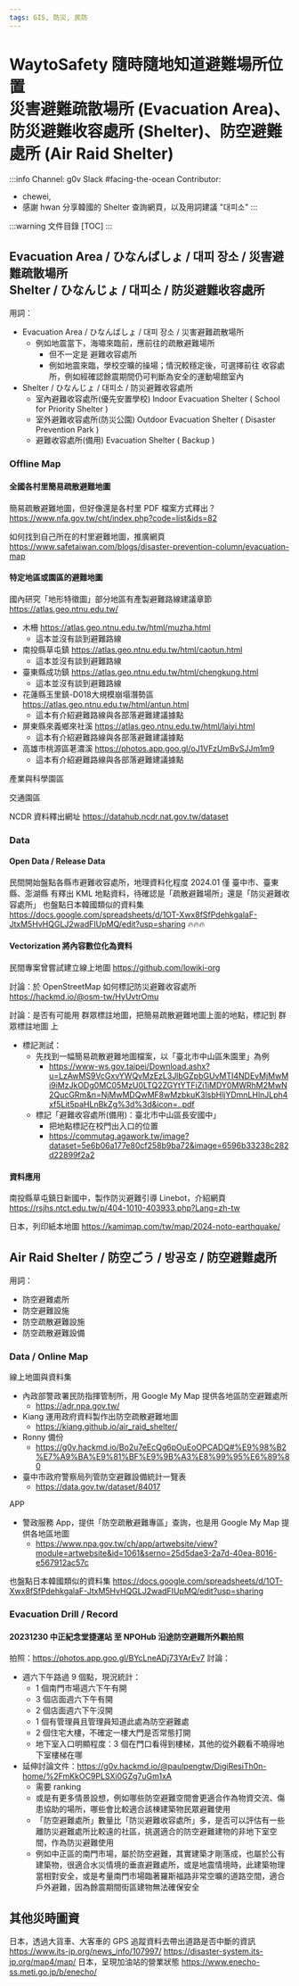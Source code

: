```yaml
---
tags: GIS, 防災, 民防
---
```


# WaytoSafety 隨時隨地知道避難場所位置<br>災害避難疏散場所 (Evacuation Area)、防災避難收容處所 (Shelter)、防空避難處所 (Air Raid Shelter) 

:::info
Channel: g0v Slack #facing-the-ocean
Contributor: 
- chewei, 
- 感謝 hwan 分享韓國的 Shelter 查詢網頁，以及用詞建議 "대피소"
:::

:::warning
文件目錄
[TOC]
:::

## Evacuation Area / ひなんばしょ / 대피 장소 / 災害避難疏散場所<br>Shelter / ひなんじょ / 대피소 / 防災避難收容處所

用詞：
- Evacuation Area / ひなんばしょ / 대피 장소 / 災害避難疏散場所
    - 例如地震當下，海嘯來臨前，應前往的疏散避難場所
        - 但不一定是 避難收容處所
        - 例如地震來臨，學校空曠的操場；情況較穩定後，可選擇前往 收容處所，例如經確認餘震期間仍可判斷為安全的運動場館室內
- Shelter / ひなんじょ / 대피소 / 防災避難收容處所
    - 室內避難收容處所(優先安置學校) Indoor Evacuation Shelter ( School for Priority Shelter )
    - 室外避難收容處所(防災公園) Outdoor Evacuation Shelter ( Disaster Prevention Park )
    - 避難收容處所(備用) Evacuation Shelter ( Backup )

### Offline Map

#### 全國各村里簡易疏散避難地圖

簡易疏散避難地圖，但好像還是各村里 PDF 檔案方式釋出？
https://www.nfa.gov.tw/cht/index.php?code=list&ids=82

如何找到自己所在的村里避難地圖，推廣網頁
https://www.safetaiwan.com/blogs/disaster-prevention-column/evacuation-map

#### 特定地區或園區的避難地圖

國內研究「地形特徵圖」部分地區有產製避難路線建議章節
https://atlas.geo.ntnu.edu.tw/
- 木柵 https://atlas.geo.ntnu.edu.tw/html/muzha.html
    - 這本並沒有談到避難路線 
- 南投縣草屯鎮 https://atlas.geo.ntnu.edu.tw/html/caotun.html
    - 這本並沒有談到避難路線 
- 臺東縣成功鎮 https://atlas.geo.ntnu.edu.tw/html/chengkung.html
    - 這本並沒有談到避難路線 
- 花蓮縣玉里鎮-D018大規模崩塌潛勢區 https://atlas.geo.ntnu.edu.tw/html/antun.html
    - 這本有介紹避難路線與各部落避難建議據點
- 屏東縣來義鄉來社溪 https://atlas.geo.ntnu.edu.tw/html/laiyi.html
    - 這本有介紹避難路線與各部落避難建議據點
- 高雄市桃源區荖濃溪 https://photos.app.goo.gl/oJ1VFzUmBvSJJm1m9
    - 這本有介紹避難路線與各部落避難建議據點

產業與科學園區

交通園區

NCDR 資料釋出網址
https://datahub.ncdr.nat.gov.tw/dataset


### Data

#### Open Data / Release Data

民間開始盤點各縣市避難收容處所，地理資料化程度
2024.01 僅 臺中市、臺東縣、澎湖縣 有釋出 KML 地點資料，待確認是「疏散避難場所」還是「防災避難收容處所」
也盤點日本韓國類似的資料集
https://docs.google.com/spreadsheets/d/1OT-Xwx8fSfPdehkgalaF-JtxM5HvHQGLJ2wadFIUpMQ/edit?usp=sharing
🔥🔥🔥

#### Vectorization 將內容數位化為資料

民間專案曾嘗試建立線上地圖
https://github.com/lowiki-org

討論：於 OpenStreetMap 如何標記防災避難收容處所
https://hackmd.io/@osm-tw/HyUvtrOmu

討論：是否有可能用 群眾標註地圖，把簡易疏散避難地圖上面的地點，標記到 群眾標註地圖 上
- 標記測試：
    - 先找到一幅簡易疏散避難地圖檔案，以「臺北市中山區朱園里」為例
        - https://www-ws.gov.taipei/Download.ashx?u=LzAwMS9VcGxvYWQvMzEzL3JlbGZpbGUvMTI4NDEvMjMwMi9iMzJkODg0MC05MzU0LTQ2ZGYtYTFiZi1iMDY0MWRhM2MwN2QucGRm&n=NjMwMDQwMF8wMzbkuK3lsbHljYDmnLHlnJLph4xf5Lit5paHLnBkZg%3d%3d&icon=..pdf
    - 標記「避難收容處所(備用)：臺北市中山區長安國中」
        - 把地點標記在校門出入口的位置
        - https://commutag.agawork.tw/image?dataset=5e6b06a177e80cf258b9ba72&image=6596b33238c282d22899f2a2

#### 資料應用

南投縣草屯鎮日新國中，製作防災避難引導 Linebot，介紹網頁
https://rsjhs.ntct.edu.tw/p/404-1010-403933.php?Lang=zh-tw

日本，列印紙本地圖
https://kamimap.com/tw/map/2024-noto-earthquake/

## Air Raid Shelter / 防空ごう / 방공호 / 防空避難處所

用詞：
- 防空避難處所
- 防空避難設施
- 防空疏散避難設施
- 防空疏散避難設備

### Data / Online Map

線上地圖與資料集
- 內政部警政署民防指揮管制所，用 Google My Map 提供各地區防空避難處所
    - https://adr.npa.gov.tw/
- Kiang 運用政府資料製作出防空疏散避難地圖
    - https://kiang.github.io/air_raid_shelter/
- Ronny 備份
    - https://g0v.hackmd.io/Bo2u7eEcQg6pOuEoOPCADQ#%E9%98%B2%E7%A9%BA%E9%81%BF%E9%9B%A3%E8%99%95%E6%89%80
- 臺中市政府警察局列管防空避難設備統計一覽表
    - https://data.gov.tw/dataset/84017

APP
- 警政服務 App，提供「防空疏散避難專區」查詢，也是用 Google My Map 提供各地區地圖
    - https://www.npa.gov.tw/ch/app/artwebsite/view?module=artwebsite&id=1061&serno=25d5dae3-2a7d-40ea-8016-e567912ac57c

也盤點日本韓國類似的資料集
https://docs.google.com/spreadsheets/d/1OT-Xwx8fSfPdehkgalaF-JtxM5HvHQGLJ2wadFIUpMQ/edit?usp=sharing

### Evacuation Drill / Record

#### 20231230 中正紀念堂捷運站 至 NPOHub 沿途防空避難所外觀拍照

拍照：https://photos.app.goo.gl/BYcLneADj73YArEv7
討論：
- 週六下午路過 9 個點，現況統計：
    - 1 個南門市場週六下午有開
    - 3 個店面週六下午有開
    - 2 個店面週六下午沒開
    - 1 個有管理員且管理員知道此處為防空避難處
    - 2 個住宅大樓，不確定一樓大門是否常態打開
    - 地下室入口明顯程度：3 個在門口看得到樓梯，其他的從外觀看不曉得地下室樓梯在哪
- 延伸討論文件：https://g0v.hackmd.io/@paulpengtw/DigiResiTh0n-home/%2FmKkOC9PLSXi0GZg7uGm1xA
    - 需要 ranking
    - 或是有更多情景設想，例如哪些防空避難空間會更適合作為物資交流、傷患協助的場所，哪些會比較適合該棟建築物民眾避難使用
    - 「防空避難處所」數量比「防災避難收容處所」多，是否可以評估有一些離防災避難處所比較遠的社區，挑選適合的防空避難建物的非地下室空間，作為防災避難使用
    - 例如中正區的南門市場，屬於防空避難，其實建築才剛落成，也屬於公有建築物，很適合水災情境的垂直避難處所，或是地震情境時，此建築物理當相對安全，或是考量南門市場臨著羅斯福路非常空曠的道路空間，適合戶外避難，因為餘震期間街區建物無法確保安全


## 其他災時圖資

日本，透過大貨車、大客車的 GPS 追蹤資料去帶出道路是否中斷的資訊
https://www.its-jp.org/news_info/107997/
https://disaster-system.its-jp.org/map4/map/
日本，呈現加油站的營業狀態
https://www.enecho-ss.meti.go.jp/b/enecho/

